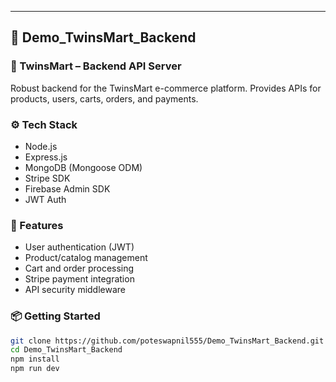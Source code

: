 ---
## 📁 Demo_TwinsMart_Backend

### 🧾 TwinsMart – Backend API Server
Robust backend for the TwinsMart e-commerce platform. Provides APIs for products, users, carts, orders, and payments.

### ⚙️ Tech Stack
- Node.js
- Express.js
- MongoDB (Mongoose ODM)
- Stripe SDK
- Firebase Admin SDK
- JWT Auth

### 🌟 Features
- User authentication (JWT)
- Product/catalog management
- Cart and order processing
- Stripe payment integration
- API security middleware

### 📦 Getting Started
```bash
git clone https://github.com/poteswapnil555/Demo_TwinsMart_Backend.git
cd Demo_TwinsMart_Backend
npm install
npm run dev
```
